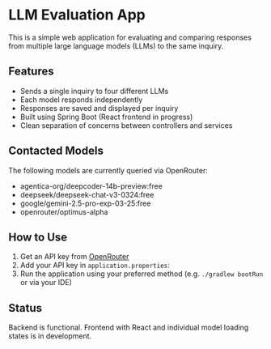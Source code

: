 # LLM Evaluation App

This is a simple web application for evaluating and comparing responses from multiple large language models (LLMs) to the same inquiry.

## Features

- Sends a single inquiry to four different LLMs
- Each model responds independently
- Responses are saved and displayed per inquiry
- Built using Spring Boot (React frontend in progress)
- Clean separation of concerns between controllers and services

## Contacted Models

The following models are currently queried via OpenRouter:

- agentica-org/deepcoder-14b-preview:free
- deepseek/deepseek-chat-v3-0324:free
- google/gemini-2.5-pro-exp-03-25:free
- openrouter/optimus-alpha

## How to Use

1. Get an API key from [OpenRouter](https://openrouter.ai/)
2. Add your API key in `application.properties`:
3. Run the application using your preferred method (e.g. `./gradlew bootRun` or via your IDE)

## Status

Backend is functional. Frontend with React and individual model loading states is in development.

